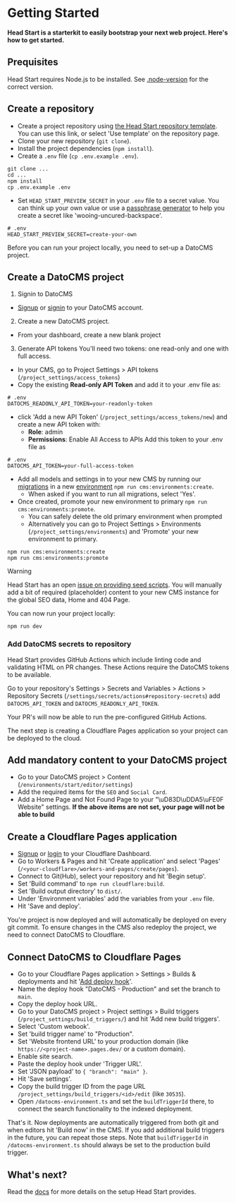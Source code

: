 # Getting Started

**Head Start is a starterkit to easily bootstrap your next web project. Here's how to get started.**

## Prequisites

Head Start requires Node.js to be installed. See [.node-version](../.node-version) for the correct version.

## Create a repository

- Create a project repository using [the Head Start repository template](https://github.com/new?owner=voorhoede&template_name=head-start&template_owner=voorhoede). You can use this link, or select 'Use template' on the repository page.
- Clone your new repository (`git clone`).
- Install the project dependencies (`npm install`).
- Create a `.env` file (`cp .env.example .env`).

```shell
git clone ...
cd ...
npm install
cp .env.example .env
```

- Set `HEAD_START_PREVIEW_SECRET` in your `.env` file to a secret value. You can think up your own value or use a [passphrase generator](https://bitwarden.com/password-generator/) to help you create a secret like 'wooing-uncured-backspace'.

```shell
# .env
HEAD_START_PREVIEW_SECRET=create-your-own
```

Before you can run your project locally, you need to set-up a DatoCMS project.

## Create a DatoCMS project
1. Signin to DatoCMS 
- [Signup](https://dashboard.datocms.com/signup) or [signin](https://dashboard.datocms.com/) to your DatoCMS account.

2. Create a new DatoCMS project.
- From your dashboard, create a new blank project

3. Generate API tokens
You'll need two tokens: one read-only and one with full access.
- In your CMS, go to Project Settings > API tokens (`/project_settings/access_tokens`) 
- Copy the existing **Read-only API Token** and add it to your .env file as:
```shell
# .env
DATOCMS_READONLY_API_TOKEN=your-readonly-token
```
- click 'Add a new API Token' (`/project_settings/access_tokens/new`) and create a new API token with:
  - **Role**: admin
  - **Permissions**: Enable All Access to APIs
  Add this token to your .env file as
```shell
# .env
DATOCMS_API_TOKEN=your-full-access-token
```

- Add all models and settings in to your new CMS by running our [migrations](../config/datocms/migrations/) in a new [environment](https://www.datocms.com/docs/scripting-migrations/introduction) `npm run cms:environments:create`.
  - When asked if you want to run all migrations, select 'Yes'.
- Once created, promote your new environment to primary `npm run cms:environments:promote`. 
  - You can safely delete the old primary environment when prompted
  - Alternatively you can go to Project Settings > Environments (`/project_settings/environments`) and 'Promote' your new environment to primary.

```shell
npm run cms:environments:create
npm run cms:environments:promote
```

> [!WARNING]
> Head Start has an open [issue on providing seed scripts](https://github.com/voorhoede/head-start/issues/27). You will manually add a bit of required (placeholder) content to your new CMS instance for the global SEO data, Home and 404 Page.

You can now run your project locally:

```shell
npm run dev
```

### Add DatoCMS secrets to repository

Head Start provides GitHub Actions which include linting code and validating HTML on PR changes. These Actions require the DatoCMS tokens to be available.

Go to your repository's Settings > Secrets and Variables > Actions > Repository Secrets (`/settings/secrets/actions#repository-secrets`) add `DATOCMS_API_TOKEN` and `DATOCMS_READONLY_API_TOKEN`.

Your PR's will now be able to run the pre-configured GitHub Actions.

The next step is creating a Cloudflare Pages application so your project can be deployed to the cloud.

## Add mandatory content to your DatoCMS project

- Go to your DatoCMS project > Content (`/environments/start/editor/settings`)
- Add the required items for the `SEO` and `Social Card`.
- Add a Home Page and Not Found Page to your "\uD83D\uDDA5\uFE0F Website" settings.
**If the above items are not set, your page will not be able to build**

## Create a Cloudflare Pages application

- [Signup](https://dash.cloudflare.com/sign-up) or [login](https://dash.cloudflare.com/login) to your Cloudflare Dashboard.
- Go to Workers & Pages and hit 'Create application' and select 'Pages' (`/<your-cloudflare>/workers-and-pages/create/pages`).
- Connect to Git(Hub), select your repository and hit 'Begin setup'.
- Set 'Build command' to `npm run cloudflare:build`.
- Set 'Build output directory' to `dist/`.
- Under 'Environment variables' add the variables from your `.env` file.
- Hit 'Save and deploy'.

You're project is now deployed and will automatically be deployed on every git commit. To ensure changes in the CMS also redeploy the project, we need to connect DatoCMS to Cloudflare.

## Connect DatoCMS to Cloudflare Pages

- Go to your Cloudflare Pages application > Settings > Builds & deployments and hit '[Add deploy hook](https://developers.cloudflare.com/pages/configuration/deploy-hooks/)'.
- Name the deploy hook "DatoCMS - Production" and set the branch to `main`.
- Copy the deploy hook URL.
- Go to your DatoCMS project > Project settings > Build triggers (`/project_settings/build_triggers/`) and hit 'Add new build triggers'.
- Select 'Custom webook'.
- Set 'build trigger name' to "Production".
- Set 'Website frontend URL' to your production domain (like `https://<project-name>.pages.dev/` or a custom domain).
- Enable site search.
- Paste the deploy hook under 'Trigger URL'.
- Set 'JSON payload' to `{ "branch": "main" }`.
- Hit 'Save settings'.
- Copy the build trigger ID from the page URL `/project_settings/build_triggers/<id>/edit` (like `30535`).
- Open `/datocms-environment.ts` and set the `buildTriggerId` there, to connect the search functionality to the indexed deployment.

That's it. Now deployments are automatically triggered from both git and when editors hit 'Build now' in the CMS. If you add additional build triggers in the future, you can repeat those steps. Note that `buildTriggerId` in `/datocms-environment.ts` should always be set to the production build trigger.

## What's next?

Read the [docs](../README.md#documentation) for more details on the setup Head Start provides.

